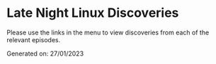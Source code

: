# Late Night Linux Discoveries

Please use the links in the menu to view discoveries from each of the relevant episodes.

Generated on: 27/01/2023